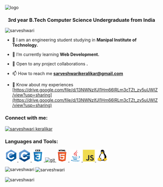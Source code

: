 ![logo](https://github.com/Sarveshwari/Sarveshwari/blob/main/github%20banner.gif)

<h3 align="center">3rd year B.Tech Computer Science Undergraduate from India</h3>


<p align="left"> <img src="https://komarev.com/ghpvc/?username=sarveshwari&label=Profile%20views&color=0e75b6&style=flat" alt="sarveshwari" /> </p>

- 🔭 I am an engineering student studying in **Manipal Institute of Technology.**

- 🌱 I’m currently learning **Web Development.**

- 🤝 Open to any project collaborations **.**

- 📫 How to reach me **sarveshwarikeralikar@gmail.com**

- 📄 Know about my experiences [https://drive.google.com/file/d/13NWNzIfJl1Hm66lRLm3cTZt_zv5uUWlZ/view?usp=sharing](https://drive.google.com/file/d/13NWNzIfJl1Hm66lRLm3cTZt_zv5uUWlZ/view?usp=sharing)

<h3 align="left">Connect with me:</h3>
<p align="left">
<a href="https://linkedin.com/in/sarveshwari keralikar" target="blank"><img align="center" src="https://raw.githubusercontent.com/rahuldkjain/github-profile-readme-generator/master/src/images/icons/Social/linked-in-alt.svg" alt="sarveshwari keralikar" height="30" width="40" /></a>
</p>

<h3 align="left">Languages and Tools:</h3>
<p align="left"> <a href="https://www.cprogramming.com/" target="_blank" rel="noreferrer"> <img src="https://raw.githubusercontent.com/devicons/devicon/master/icons/c/c-original.svg" alt="c" width="40" height="40"/> </a> <a href="https://www.w3schools.com/cpp/" target="_blank" rel="noreferrer"> <img src="https://raw.githubusercontent.com/devicons/devicon/master/icons/cplusplus/cplusplus-original.svg" alt="cplusplus" width="40" height="40"/> </a> <a href="https://www.w3schools.com/css/" target="_blank" rel="noreferrer"> <img src="https://raw.githubusercontent.com/devicons/devicon/master/icons/css3/css3-original-wordmark.svg" alt="css3" width="40" height="40"/> </a> <a href="https://git-scm.com/" target="_blank" rel="noreferrer"> <img src="https://www.vectorlogo.zone/logos/git-scm/git-scm-icon.svg" alt="git" width="40" height="40"/> </a> <a href="https://www.w3.org/html/" target="_blank" rel="noreferrer"> <img src="https://raw.githubusercontent.com/devicons/devicon/master/icons/html5/html5-original-wordmark.svg" alt="html5" width="40" height="40"/> </a> <a href="https://www.java.com" target="_blank" rel="noreferrer"> <img src="https://raw.githubusercontent.com/devicons/devicon/master/icons/java/java-original.svg" alt="java" width="40" height="40"/> </a> <a href="https://developer.mozilla.org/en-US/docs/Web/JavaScript" target="_blank" rel="noreferrer"> <img src="https://raw.githubusercontent.com/devicons/devicon/master/icons/javascript/javascript-original.svg" alt="javascript" width="40" height="40"/> </a> <a href="https://www.linux.org/" target="_blank" rel="noreferrer"> <img src="https://raw.githubusercontent.com/devicons/devicon/master/icons/linux/linux-original.svg" alt="linux" width="40" height="40"/> </a> </p>

<p><img align="left" src="https://github-readme-stats.vercel.app/api/top-langs?username=sarveshwari&show_icons=true&locale=en&layout=compact" alt="sarveshwari" /></p>

<p>&nbsp;<img align="center" src="https://github-readme-stats.vercel.app/api?username=sarveshwari&show_icons=true&locale=en" alt="sarveshwari" /></p>

<p><img align="center" src="https://github-readme-streak-stats.herokuapp.com/?user=sarveshwari&" alt="sarveshwari" /></p>
